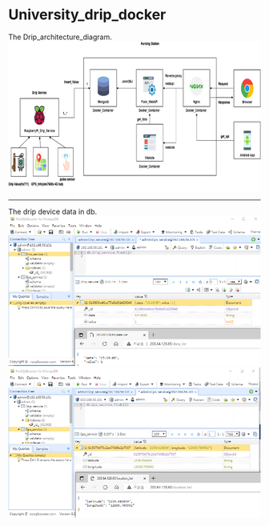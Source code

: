 # University_drip_docker

The Drip_architecture_diagram.<br/>
<img src="ReadmeImage/Drip_architecture_diagram.png" width="700" height="300" alt="0"/>

---
The drip device data in db.
<img src="ReadmeImage/data1.PNG" width="700" height="300" alt="0"/>
<img src="ReadmeImage/data2.PNG" width="700" height="300" alt="0"/>

